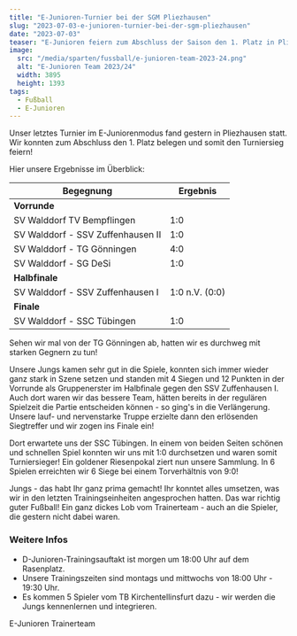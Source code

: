 ```yaml
---
title: "E-Junioren-Turnier bei der SGM Pliezhausen"
slug: "2023-07-03-e-junioren-turnier-bei-der-sgm-pliezhausen"
date: "2023-07-03"
teaser: "E-Junioren feiern zum Abschluss der Saison den 1. Platz in Pliezhausen"
image:
  src: "/media/sparten/fussball/e-junioren-team-2023-24.png"
  alt: "E-Junioren Team 2023/24"
  width: 3895
  height: 1393
tags:
  - Fußball
  - E-Junioren
---
```

Unser letztes Turnier im E-Juniorenmodus fand gestern in Pliezhausen statt. Wir konnten zum Abschluss den 1. Platz belegen und somit den Turniersieg feiern!

Hier unsere Ergebnisse im Überblick:

| Begegnung                         | Ergebnis       |
|-----------------------------------|----------------|
| **Vorrunde**                      |                | 
| SV Walddorf  TV Bempflingen       | 1:0            |
| SV Walddorf - SSV Zuffenhausen II | 1:0            |
| SV Walddorf - TG Gönningen        | 4:0            |
| SV Walddorf - SG DeSi             | 1:0            |
| **Halbfinale**                    |                | 
| SV Walddorf - SSV Zuffenhausen I  | 1:0 n.V. (0:0) |
| **Finale**                        |                |
| SV Walddorf - SSC Tübingen        | 1:0            |

Sehen wir mal von der TG Gönningen ab, hatten wir es durchweg mit starken Gegnern zu tun!

Unsere Jungs kamen sehr gut in die Spiele, konnten sich immer wieder ganz stark in Szene setzen und standen mit 4 Siegen und 12 Punkten in der Vorrunde als Gruppenerster im Halbfinale gegen den SSV Zuffenhausen I. Auch dort waren wir das bessere Team, hätten bereits in der regulären Spielzeit die Partie entscheiden können - so ging's in die Verlängerung. Unsere lauf- und nervenstarke Truppe erzielte dann den erlösenden Siegtreffer und wir zogen ins Finale ein!

Dort erwartete uns der SSC Tübingen. In einem von beiden Seiten schönen und schnellen Spiel konnten wir uns mit 1:0 durchsetzen und waren somit Turniersieger! Ein goldener Riesenpokal ziert nun unsere Sammlung. In 6 Spielen erreichten wir 6 Siege bei einem Torverhältnis von 9:0!

Jungs - das habt Ihr ganz prima gemacht! Ihr konntet alles umsetzen, was wir in den letzten Trainingseinheiten angesprochen hatten. Das war richtig guter Fußball! Ein ganz dickes Lob vom Trainerteam - auch an die Spieler, die gestern nicht dabei waren.
 
### Weitere Infos

* D-Junioren-Trainingsauftakt ist morgen um 18:00 Uhr auf dem Rasenplatz.
* Unsere Trainingszeiten sind montags und mittwochs von 18:00 Uhr - 19:30 Uhr.
* Es kommen 5 Spieler vom TB Kirchentellinsfurt dazu - wir werden die Jungs kennenlernen und integrieren.

E-Junioren Trainerteam
